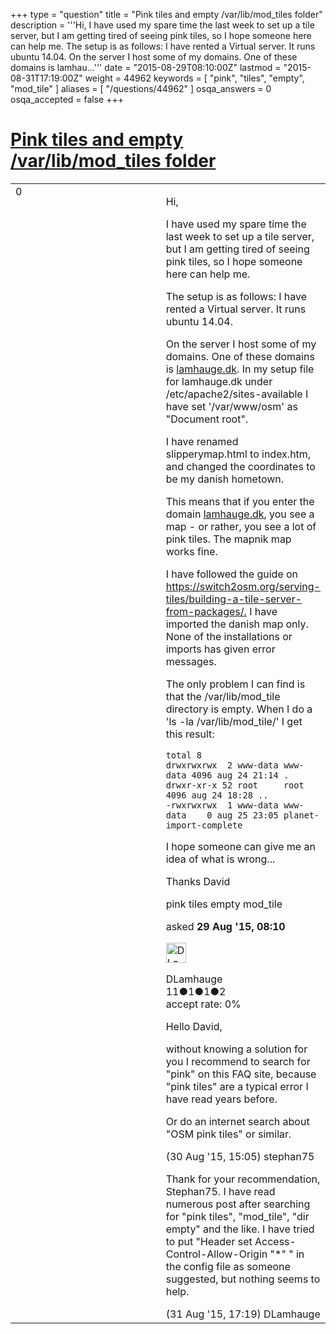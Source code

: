 +++
type = "question"
title = "Pink tiles and empty /var/lib/mod_tiles folder"
description = '''Hi, I have used my spare time the last week to set up a tile server, but I am getting tired of seeing pink tiles, so I hope someone here can help me. The setup is as follows: I have rented a Virtual server. It runs ubuntu 14.04. On the server I host some of my domains. One of these domains is lamhau...'''
date = "2015-08-29T08:10:00Z"
lastmod = "2015-08-31T17:19:00Z"
weight = 44962
keywords = [ "pink", "tiles", "empty", "mod_tile" ]
aliases = [ "/questions/44962" ]
osqa_answers = 0
osqa_accepted = false
+++

<div class="headNormal">

# [Pink tiles and empty /var/lib/mod_tiles folder](/questions/44962/pink-tiles-and-empty-varlibmod_tiles-folder)

</div>

<div id="main-body">

<div id="askform">

<table id="question-table" style="width:100%;">
<colgroup>
<col style="width: 50%" />
<col style="width: 50%" />
</colgroup>
<tbody>
<tr>
<td style="width: 30px; vertical-align: top"><div class="vote-buttons">
<span id="post-44962-upvote" class="ajax-command post-vote up" rel="nofollow" title="I like this post (click again to cancel)"> </span>
<div id="post-44962-score" class="post-score" title="current number of votes">
0
</div>
<span id="post-44962-downvote" class="ajax-command post-vote down" rel="nofollow" title="I dont like this post (click again to cancel)"> </span> <span id="favorite-mark" class="ajax-command favorite-mark" rel="nofollow" title="mark/unmark this question as favorite (click again to cancel)"> </span>
<div id="favorite-count" class="favorite-count">
&#10;</div>
</div></td>
<td><div id="item-right">
<div class="question-body">
<p>Hi,</p>
<p>I have used my spare time the last week to set up a tile server, but I am getting tired of seeing pink tiles, so I hope someone here can help me.</p>
<p>The setup is as follows: I have rented a Virtual server. It runs ubuntu 14.04.</p>
<p>On the server I host some of my domains. One of these domains is <a href="http://lamhauge.dk">lamhauge.dk</a>. In my setup file for lamhauge.dk under /etc/apache2/sites-available I have set '/var/www/osm' as "Document root".</p>
<p>I have renamed slipperymap.html to index.htm, and changed the coordinates to be my danish hometown.</p>
<p>This means that if you enter the domain <a href="http://lamhauge.dk">lamhauge.dk</a>, you see a map - or rather, you see a lot of pink tiles. The mapnik map works fine.</p>
<p>I have followed the guide on <a href="https://switch2osm.org/serving-tiles/building-a-tile-server-from-packages/.">https://switch2osm.org/serving-tiles/building-a-tile-server-from-packages/.</a> I have imported the danish map only. None of the installations or imports has given error messages.</p>
<p>The only problem I can find is that the /var/lib/mod_tile directory is empty. When I do a 'ls -la /var/lib/mod_tile/' I get this result:</p>
<pre><code>total 8
drwxrwxrwx  2 www-data www-data 4096 aug 24 21:14 .
drwxr-xr-x 52 root     root     4096 aug 24 18:28 ..
-rwxrwxrwx  1 www-data www-data    0 aug 25 23:05 planet-import-complete</code></pre>
<p>I hope someone can give me an idea of what is wrong...</p>
<p>Thanks David</p>
</div>
<div id="question-tags" class="tags-container tags">
<span class="post-tag tag-link-pink" rel="tag" title="see questions tagged &#39;pink&#39;">pink</span> <span class="post-tag tag-link-tiles" rel="tag" title="see questions tagged &#39;tiles&#39;">tiles</span> <span class="post-tag tag-link-empty" rel="tag" title="see questions tagged &#39;empty&#39;">empty</span> <span class="post-tag tag-link-mod_tile" rel="tag" title="see questions tagged &#39;mod_tile&#39;">mod_tile</span>
</div>
<div id="question-controls" class="post-controls">
&#10;</div>
<div class="post-update-info-container">
<div class="post-update-info post-update-info-user">
<p>asked <strong>29 Aug '15, 08:10</strong></p>
<img src="https://secure.gravatar.com/avatar/35111ee49793d56171926788b6728899?s=32&amp;d=identicon&amp;r=g" class="gravatar" width="32" height="32" alt="DLamhauge&#39;s gravatar image" />
<p><span>DLamhauge</span><br />
<span class="score" title="11 reputation points">11</span><span title="1 badges"><span class="badge1">●</span><span class="badgecount">1</span></span><span title="1 badges"><span class="silver">●</span><span class="badgecount">1</span></span><span title="2 badges"><span class="bronze">●</span><span class="badgecount">2</span></span><br />
<span class="accept_rate" title="Rate of the user&#39;s accepted answers">accept rate:</span> <span title="DLamhauge has no accepted answers">0%</span></p>
</div>
</div>
<div id="comments-container-44962" class="comments-container">
<span id="44972"></span>
<div id="comment-44972" class="comment">
<div id="post-44972-score" class="comment-score">
&#10;</div>
<div class="comment-text">
<p>Hello David,</p>
<p>without knowing a solution for you I recommend to search for "pink" on this FAQ site, because "pink tiles" are a typical error I have read years before.</p>
<p>Or do an internet search about "OSM pink tiles" or similar.</p>
</div>
<div id="comment-44972-info" class="comment-info">
<span class="comment-age">(30 Aug '15, 15:05)</span> <span class="comment-user userinfo">stephan75</span>
</div>
</div>
<span id="44999"></span>
<div id="comment-44999" class="comment">
<div id="post-44999-score" class="comment-score">
&#10;</div>
<div class="comment-text">
<p>Thank for your recommendation, Stephan75. I have read numerous post after searching for "pink tiles", "mod_tile", "dir empty" and the like. I have tried to put "Header set Access-Control-Allow-Origin "*" " in the config file as someone suggested, but nothing seems to help.</p>
</div>
<div id="comment-44999-info" class="comment-info">
<span class="comment-age">(31 Aug '15, 17:19)</span> <span class="comment-user userinfo">DLamhauge</span>
</div>
</div>
</div>
<div id="comment-tools-44962" class="comment-tools">
&#10;</div>
<div class="clear">
&#10;</div>
<div id="comment-44962-form-container" class="comment-form-container">
&#10;</div>
<div class="clear">
&#10;</div>
</div></td>
</tr>
</tbody>
</table>

</div>

</div>

